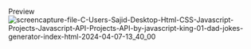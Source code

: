 Preview
![screencapture-file-C-Users-Sajid-Desktop-Html-CSS-Javascript-Projects-Javascript-API-Projects-API-by-javascript-king-01-dad-jokes-generator-index-html-2024-04-07-13_40_00](https://github.com/sajidasghar/dad-jokes-generator-api-javaScript-project/assets/152764869/31ed17e7-d8ed-4174-8e9b-74ce6b96d76d)
